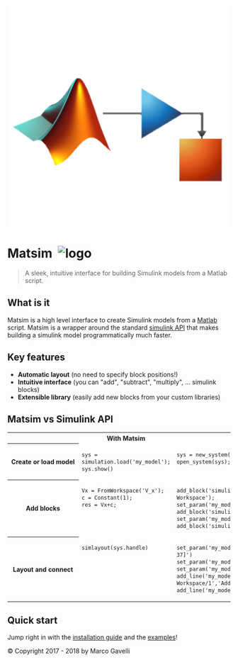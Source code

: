 ﻿![banner](/images/matsim-icon.png)

# Matsim&nbsp;&nbsp;![logo](https://img.shields.io/badge/license-MIT-blue.svg)

> A sleek, intuitive interface for building Simulink models from a Matlab script.

## What is it

Matsim is a high level interface to create Simulink models from a [Matlab](https://www.mathworks.com/) script. Matsim is a wrapper around the standard [simulink API](https://it.mathworks.com/help/simulink/ug/approach-modeling-programmatically.html) that makes building a simulink model programmatically much faster.

## Key features
* **Automatic layout** (no need to specify block positions!)
* **Intuitive interface** (you can "add", "subtract", "multiply", ... simulink blocks)
* **Extensible library** (easily add new blocks from your custom libraries)

## Matsim vs Simulink API
<table>
<tr>
<th>&nbsp;&nbsp;&nbsp;&nbsp;&nbsp;&nbsp;&nbsp;&nbsp;&nbsp;&nbsp;&nbsp;&nbsp;&nbsp;&nbsp;&nbsp;&nbsp;&nbsp;&nbsp;&nbsp;&nbsp;&nbsp;&nbsp;&nbsp;&nbsp;&nbsp;&nbsp;&nbsp;&nbsp;&nbsp;&nbsp;&nbsp;&nbsp;&nbsp;&nbsp;&nbsp;&nbsp;&nbsp;&nbsp;&nbsp;</th>
<th>With Matsim</th>
<th>With simulink API</th>
</tr>
<tr>
<th>Create or load model</th>
<td valign="top">
<pre class="language-matlab"><code class="language-matlab">sys <span class="token operator">=</span> simulation<span class="token punctuation">.</span><span class="token function">load</span><span class="token punctuation">(</span><span class="token string">'my_model'</span><span class="token punctuation">)</span><span class="token punctuation">;</span>
sys<span class="token punctuation">.</span><span class="token function">show</span><span class="token punctuation">(</span><span class="token punctuation">)</span></code></pre>
</td>
<td valign="top">
<pre class="language-matlab"><code class="language-matlab">sys <span class="token operator">=</span> <span class="token function">new_system</span><span class="token punctuation">(</span><span class="token string">'my_model'</span><span class="token punctuation">)</span><span class="token punctuation">;</span>
<span class="token function">open_system</span><span class="token punctuation">(</span>sys<span class="token punctuation">)</span><span class="token punctuation">;</span></code></pre>
</td>
</tr>
<tr>
<th>Add blocks</th>
<td valign="top">
<pre class="language-matlab"><code class="language-matlab">Vx <span class="token operator">=</span> <span class="token function">FromWorkspace</span><span class="token punctuation">(</span><span class="token string">'V_x'</span><span class="token punctuation">)</span><span class="token punctuation">;</span>
c <span class="token operator">=</span> <span class="token function">Constant</span><span class="token punctuation">(</span><span class="token number">1</span><span class="token punctuation">)</span><span class="token punctuation">;</span>
res <span class="token operator">=</span> Vx<span class="token operator">+</span>c<span class="token punctuation">;</span></code></pre>
</td>
<td>
<pre class="language-matlab"><code class="language-matlab"><span class="token function">add_block</span><span class="token punctuation">(</span><span class="token string">'simulink/Sources/From Workspace'</span><span class="token punctuation">,</span><span class="token string">'my_model/From Workspace'</span><span class="token punctuation">)</span><span class="token punctuation">;</span>
<span class="token function">set_param</span><span class="token punctuation">(</span><span class="token string">'my_model/From Workspace'</span><span class="token punctuation">,</span><span class="token string">'VariableName'</span><span class="token punctuation">,</span><span class="token string">'V_x'</span><span class="token punctuation">)</span>
<span class="token function">add_block</span><span class="token punctuation">(</span><span class="token string">'simulink/Sources/Constant'</span><span class="token punctuation">,</span><span class="token string">'my_model/Constant'</span><span class="token punctuation">)</span><span class="token punctuation">;</span>
<span class="token function">set_param</span><span class="token punctuation">(</span><span class="token string">'my_model/Constant'</span><span class="token punctuation">,</span><span class="token string">'Value'</span><span class="token punctuation">,</span><span class="token string">'1'</span><span class="token punctuation">)</span>
<span class="token function">add_block</span><span class="token punctuation">(</span><span class="token string">'simulink/Math Operations/Add'</span><span class="token punctuation">,</span><span class="token string">'my_model/Add'</span><span class="token punctuation">)</span><span class="token punctuation">;</span></code></pre>
</td>
</tr>
<tr>
<th>Layout and connect</th>
<td valign="top">
<pre class="language-matlab"><code class="language-matlab"><span class="token function">simlayout</span><span class="token punctuation">(</span>sys<span class="token punctuation">.</span>handle<span class="token punctuation">)</span></code></pre>
</td>
<td>
<pre class="language-matlab"><code class="language-matlab"><span class="token function">set_param</span><span class="token punctuation">(</span><span class="token string">'my_model/From Workspace'</span><span class="token punctuation">,</span><span class="token string">'Position'</span><span class="token punctuation">,</span><span class="token string">'[30, 13, 95, 37]'</span><span class="token punctuation">)</span>
<span class="token function">set_param</span><span class="token punctuation">(</span><span class="token string">'my_model/Constant'</span><span class="token punctuation">,</span><span class="token string">'Position'</span><span class="token punctuation">,</span><span class="token string">'[45, 90, 75, 120]'</span><span class="token punctuation">)</span>
<span class="token function">set_param</span><span class="token punctuation">(</span><span class="token string">'my_model/Add'</span><span class="token punctuation">,</span><span class="token string">'Position'</span><span class="token punctuation">,</span><span class="token string">'[170, 47, 200, 78]'</span><span class="token punctuation">)</span>
<span class="token function">add_line</span><span class="token punctuation">(</span><span class="token string">'my_model'</span><span class="token punctuation">,</span><span class="token string">'From Workspace/1'</span><span class="token punctuation">,</span><span class="token string">'Add/1'</span><span class="token punctuation">,</span><span class="token string">'autorouting'</span><span class="token punctuation">,</span><span class="token string">'on'</span><span class="token punctuation">)</span><span class="token punctuation">;</span>
<span class="token function">add_line</span><span class="token punctuation">(</span><span class="token string">'my_model'</span><span class="token punctuation">,</span><span class="token string">'Constant/1'</span><span class="token punctuation">,</span><span class="token string">'Add/2'</span><span class="token punctuation">,</span><span class="token string">'autorouting'</span><span class="token punctuation">,</span><span class="token string">'on'</span><span class="token punctuation">)</span><span class="token punctuation">;</span></code></pre>
</td>
</tr>
</table>

## Quick start

Jump right in with the [installation guide](quickstart.md#installation) and the [examples](quickstart.md#examples)!

© Copyright 2017 - 2018 by Marco Gavelli
